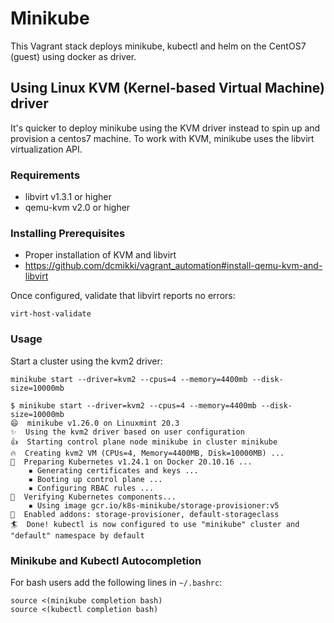 # Minikube
This Vagrant stack deploys minikube, kubectl and helm on the CentOS7 (guest) using docker as driver.

## Using Linux KVM (Kernel-based Virtual Machine) driver
It's quicker to deploy minikube using the KVM driver instead to spin up and provision a centos7 machine. To work with KVM, minikube uses the libvirt virtualization API.


### Requirements
* libvirt v1.3.1 or higher
* qemu-kvm v2.0 or higher

### Installing Prerequisites
* Proper installation of KVM and libvirt
* https://github.com/dcmikki/vagrant_automation#install-qemu-kvm-and-libvirt


Once configured, validate that libvirt reports no errors:

`virt-host-validate`

### Usage
Start a cluster using the kvm2 driver:

```
minikube start --driver=kvm2 --cpus=4 --memory=4400mb --disk-size=10000mb
```

```Example
$ minikube start --driver=kvm2 --cpus=4 --memory=4400mb --disk-size=10000mb
😄  minikube v1.26.0 on Linuxmint 20.3
✨  Using the kvm2 driver based on user configuration
👍  Starting control plane node minikube in cluster minikube
🔥  Creating kvm2 VM (CPUs=4, Memory=4400MB, Disk=10000MB) ...
🐳  Preparing Kubernetes v1.24.1 on Docker 20.10.16 ...
    ▪ Generating certificates and keys ...
    ▪ Booting up control plane ...
    ▪ Configuring RBAC rules ...
🔎  Verifying Kubernetes components...
    ▪ Using image gcr.io/k8s-minikube/storage-provisioner:v5
🌟  Enabled addons: storage-provisioner, default-storageclass
🏄  Done! kubectl is now configured to use "minikube" cluster and "default" namespace by default

```


### Minikube and Kubectl Autocompletion
For bash users add the following lines in `~/.bashrc`:

```autocompletion
source <(minikube completion bash)
source <(kubectl completion bash)
```
